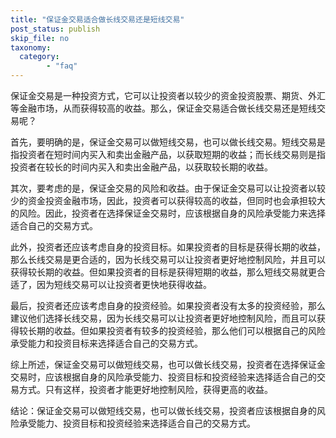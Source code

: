 ```yaml
---
title: "保证金交易适合做长线交易还是短线交易"
post_status: publish
skip_file: no
taxonomy:
  category:
        - "faq"
---
```


保证金交易是一种投资方式，它可以让投资者以较少的资金投资股票、期货、外汇等金融市场，从而获得较高的收益。那么，保证金交易适合做长线交易还是短线交易呢？

首先，要明确的是，保证金交易可以做短线交易，也可以做长线交易。短线交易是指投资者在短时间内买入和卖出金融产品，以获取短期的收益；而长线交易则是指投资者在较长的时间内买入和卖出金融产品，以获取较长期的收益。

其次，要考虑的是，保证金交易的风险和收益。由于保证金交易可以让投资者以较少的资金投资金融市场，因此，投资者可以获得较高的收益，但同时也会承担较大的风险。因此，投资者在选择保证金交易时，应该根据自身的风险承受能力来选择适合自己的交易方式。

此外，投资者还应该考虑自身的投资目标。如果投资者的目标是获得长期的收益，那么长线交易是更合适的，因为长线交易可以让投资者更好地控制风险，并且可以获得较长期的收益。但如果投资者的目标是获得短期的收益，那么短线交易就更合适了，因为短线交易可以让投资者更快地获得收益。

最后，投资者还应该考虑自身的投资经验。如果投资者没有太多的投资经验，那么建议他们选择长线交易，因为长线交易可以让投资者更好地控制风险，而且可以获得较长期的收益。但如果投资者有较多的投资经验，那么他们可以根据自己的风险承受能力和投资目标来选择适合自己的交易方式。

综上所述，保证金交易可以做短线交易，也可以做长线交易，投资者在选择保证金交易时，应该根据自身的风险承受能力、投资目标和投资经验来选择适合自己的交易方式。只有这样，投资者才能更好地控制风险，获得更高的收益。

结论：保证金交易可以做短线交易，也可以做长线交易，投资者应该根据自身的风险承受能力、投资目标和投资经验来选择适合自己的交易方式。
